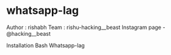 # whatsapp-lag

Author : rishabh
Team : rishu-hacking__beast
Instagram page - @hacking__beast

Installation
Bash Whatsapp-lag
